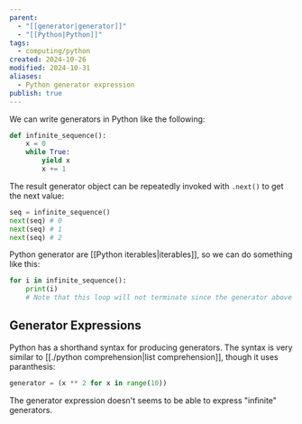 ```yaml
---
parent:
  - "[[generator|generator]]"
  - "[[Python|Python]]"
tags:
  - computing/python
created: 2024-10-26
modified: 2024-10-31
aliases:
  - Python generator expression
publish: true
---
```

We can write generators in Python like the following:
```python
def infinite_sequence():
    x = 0
    while True:
        yield x
        x += 1
```

The result generator object can be repeatedly invoked with `.next()` to get the next value:
```python
seq = infinite_sequence()
next(seq) # 0
next(seq) # 1
next(seq) # 2
```

Python generator are [[Python iterables|iterables]], so we can do something like this:
```python
for i in infinite_sequence():
    print(i)
    # Note that this loop will not terminate since the generator above is infinite
```
## Generator Expressions
Python has a shorthand syntax for producing generators. The syntax is very similar to [[./python comprehension|list comprehension]], though it uses paranthesis:
```python
generator = (x ** 2 for x in range(10)) 
```

The generator expression doesn't seems to be able to express "infinite" generators.